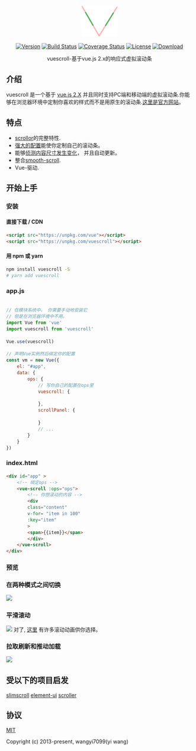 
<p align="center"><a href="https://wangyi7099.github.io/vuescrollDemo/" target="_blank" rel="noopener noreferrer"><img width="100" src="https://github.com/wangyi7099/pictureCdn/blob/master/allPic/others/logo.png?raw=true" alt="vuescroll logo"></a></p>
<p align="center">
    <a href="https://www.npmjs.com/package/vuescroll"><img src="https://img.shields.io/npm/v/vuescroll.svg" alt="Version"></a>
               <a href="https://circleci.com/gh/wangyi7099/vuescroll/tree/dev"><img src="https://img.shields.io/circleci/project/wangyi7099/vuescroll/dev.svg" alt="Build Status"></a>
  <a href="https://codecov.io/github/wangyi7099/vuescroll?branch=dev"><img src="https://img.shields.io/codecov/c/github/wangyi7099/vuescroll/dev.svg" alt="Coverage Status"></a>
           <a href="https://www.npmjs.com/package/vuescroll"><img src="https://img.shields.io/npm/l/vuescroll.svg" alt="License"></a>
           <a href="https://www.npmjs.com/package/vuescroll"><img src="https://img.shields.io/npm/dm/vuescroll.svg" alt="Download"></a>
</p>
<p align="center">vuescroll-基于vue.js 2.x的响应式虚拟滚动条</p>

## 介绍

 vuescroll 是一个基于 [vue.js 2.X](https://github.com/vuejs/vue) 并且同时支持PC端和移动端的虚拟滚动条.你能够在浏览器环境中定制你喜欢的样式而不是用原生的滚动条.[这里是官方网站](https://wangyi7099.github.io/vuescrolljs/)。

## 特点
* [scrollor](https://github.com/pbakaus/scroller)的完整特性.
* [强大的配置](https://wangyi7099.github.io/vuescrolljs/zh/guide/Configuration.html#%E5%85%A8%E5%B1%80%E9%85%8D%E7%BD%AE)能使你定制自己的滚动条。
* 能够[侦测内容尺寸发生变化](https://wangyi7099.github.io/vuescrolljs/zh/guide/event.html#handle-resize)， 并且自动更新。
* 整合[smooth-scroll](https://github.com/cferdinandi/smooth-scroll).
* Vue-驱动.

## 开始上手

### 安装

#### 直接下载 / CDN
```html
<script src="https://unpkg.com/vue"></script>
<script src="https://unpkg.com/vuescroll"></script>
```
#### 用 npm 或 yarn
```bash
npm install vuescroll -S
# yarn add vuescroll
```

### app.js
```javascript

// 在模块系统中， 你需要手动地安装它
// 但是在浏览器环境中不用。
import Vue from 'vue'
import vuescroll from 'vuescroll'

Vue.use(vuescroll)

// 声明Vue实例然后绑定你的配置
const vm = new Vue({
    el: "#app",
    data: {
        ops: {
            // 写你自己的配置在ops里
            vuescroll: {

            },
            scrollPanel: {
                
            }
            // ...
        }
    }
})
```

### index.html
```html
<div id="app" >
    <!-- 绑定ops -->
    <vue-scroll :ops="ops">
        <!-- 你想滚动的内容 -->
        <div 
        class="content"
        v-for= "item in 100"
        :key="item"
        >
        <span>{{item}}</span>
        </div>
    </vue-scroll>
</div>
```

### 预览
### 在两种模式之间切换
![](https://github.com/wangyi7099/pictureCdn/blob/master/allPic/vuescroll/vuescroll-toggle-mode.gif?raw=true)
### 平滑滚动
![](https://github.com/wangyi7099/pictureCdn/blob/master/allPic/vuescroll/vuescroll-smooth-scroll.gif?raw=true)
对了, [这里](https://github.com/wangyi7099/vuescroll/blob/5f81713b5a741684cdaded0e647390d61a14fa46/src/util/index.js#L182) 有许多滚动动画供你选择。 
### 拉取刷新和推动加载
![](https://github.com/wangyi7099/pictureCdn/blob/master/allPic/vuescroll/vuescroll-refresh-load.gif?raw=true)

## 受以下的项目启发

[slimscroll](https://github.com/rochal/jQuery-slimScroll)    [element-ui](https://github.com/ElemeFE/element/tree/dev/packages/scrollbar/src) [scroller](https://github.com/pbakaus/scroller)

## 协议

[MIT](http://opensource.org/licenses/MIT)

Copyright (c) 2013-present, wangyi7099(yi wang)
